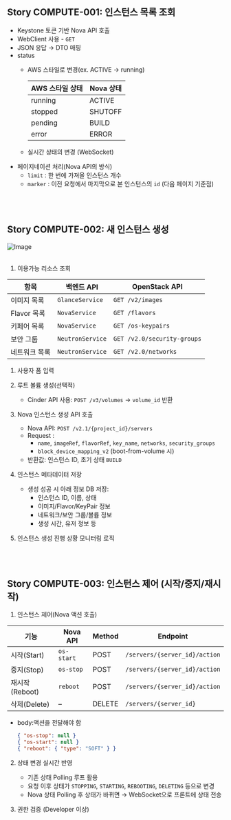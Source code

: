 ## Story COMPUTE-001: 인스턴스 목록 조회


- Keystone 토큰 기반 Nova API 호출
- WebClient 사용 - `GET`
- JSON 응답 → DTO 매핑
- status
    - AWS 스타일로 변경(ex. ACTIVE → running)
        
        
        | AWS 스타일 상태 | Nova 상태 |
        | --- | --- |
        | running | ACTIVE |
        | stopped | SHUTOFF |
        | pending | BUILD |
        | error | ERROR |
    - 실시간 상태의 변경 (WebSocket)
- 페이지네이션 처리(Nova API의 방식)
    - `limit` : 한 번에 가져올 인스턴스 개수
    - `marker` : 이전 요청에서 마지막으로 본 인스턴스의 `id` (다음 페이지 기준점)
<br></br><br></br>
## Story COMPUTE-002: 새 인스턴스 생성

![Image](https://github.com/user-attachments/assets/798915cd-8b89-4b3f-b818-59fe5da08bc0)
<br></br>
1. 이용가능 리소스 조회

| 항목 | 백엔드 API | OpenStack API |
| --- | --- | --- |
| 이미지 목록 | `GlanceService` | `GET /v2/images` |
| Flavor 목록 | `NovaService` | `GET /flavors` |
| 키페어 목록 | `NovaService` | `GET /os-keypairs` |
| 보안 그룹 | `NeutronService` | `GET /v2.0/security-groups` |
| 네트워크 목록 | `NeutronService` | `GET /v2.0/networks` |
1. 사용자 폼 입력

1. 루트 볼륨 생성(선택적)
    - Cinder API 사용: `POST /v3/volumes` → `volume_id` 반환
    
2. Nova 인스턴스 생성 API 호출
    - Nova API: `POST /v2.1/{project_id}/servers`
    - Request :
        - `name`, `imageRef`, `flavorRef`, `key_name`, `networks`, `security_groups`
        - `block_device_mapping_v2` (boot-from-volume 시)
    - 반환값: 인스턴스 ID, 초기 상태 `BUILD`
    
3. 인스턴스 메타데이터 저장
    - 생성 성공 시 아래 정보 DB 저장:
        - 인스턴스 ID, 이름, 상태
        - 이미지/Flavor/KeyPair 정보
        - 네트워크/보안 그룹/볼륨 정보
        - 생성 시간, 유저 정보 등

1. 인스턴스 생성 진행 상황 모니터링 로직
<br></br><br></br>
## Story COMPUTE-003: 인스턴스 제어 (시작/중지/재시작)


1. 인스턴스 제어(Nova 액션 호출)

| 기능 | Nova API | Method | Endpoint |
| --- | --- | --- | --- |
| 시작(Start) | `os-start` | POST | `/servers/{server_id}/action` |
| 중지(Stop) | `os-stop` | POST | `/servers/{server_id}/action` |
| 재시작(Reboot) | `reboot` | POST | `/servers/{server_id}/action` |
| 삭제(Delete) | – | DELETE | `/servers/{server_id}` |
- body:액션을 전달해야 함
    
    ```json
    { "os-stop": null }
    { "os-start": null }
    { "reboot": { "type": "SOFT" } }
    ```
    

2. 상태 변경 실시간 반영
    - 기존 상태 Polling 루프 활용
    - 요청 이후 상태가 `STOPPING`, `STARTING`, `REBOOTING`, `DELETING` 등으로 변경
    - Nova 상태 Polling 후 상태가 바뀌면 → WebSocket으로 프론트에 상태 전송
    
3. 권한 검증 (Developer 이상)